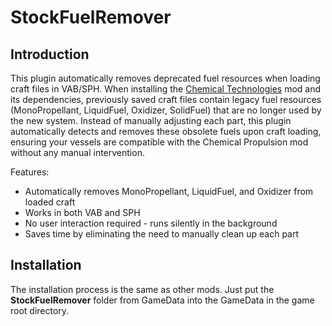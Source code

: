 # StockFuelRemover

## Introduction

This plugin automatically removes deprecated fuel resources when loading craft files in VAB/SPH. When installing the [Chemical Technologies](https://forum.kerbalspaceprogram.com/topic/227705-112x-chemical-technologies-a-chemically-based-resource-overhaul-2025-07-22/) mod and its dependencies, previously saved craft files contain legacy fuel resources (MonoPropellant, LiquidFuel, Oxidizer, SolidFuel) that are no longer used by the new system. Instead of manually adjusting each part, this plugin automatically detects and removes these obsolete fuels upon craft loading, ensuring your vessels are compatible with the Chemical Propulsion mod without any manual intervention.

Features:

- Automatically removes MonoPropellant, LiquidFuel, and Oxidizer from loaded craft
- Works in both VAB and SPH
- No user interaction required - runs silently in the background
- Saves time by eliminating the need to manually clean up each part

## Installation
The installation process is the same as other mods. Just put the **StockFuelRemover** folder from GameData into the GameData in the game root directory. 

